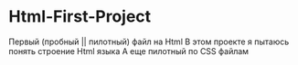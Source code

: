 # Html-First-Project
Первый (пробный || пилотный) файл на Html
В этом проекте я пытаюсь понять строение Html языка
А  еще пилотный по CSS файлам
